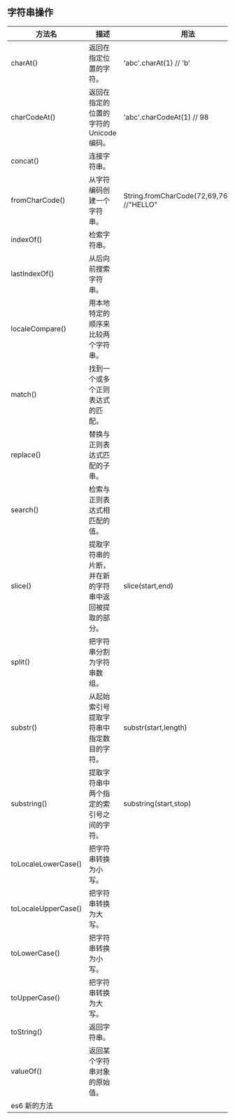 ## 字符串操作

方法名 | 描述 | 用法
-- | -- | --
charAt()	| 返回在指定位置的字符。| 'abc'.charAt(1) // 'b'
charCodeAt()|	返回在指定的位置的字符的 Unicode 编码。| 'abc'.charCodeAt(1) // 98
concat()|	连接字符串。|
fromCharCode()	|从字符编码创建一个字符串。| String.fromCharCode(72,69,76,76,79) //"HELLO"
indexOf()|	检索字符串。|
lastIndexOf()|	从后向前搜索字符串。|
localeCompare()|	用本地特定的顺序来比较两个字符串。|
match()	|找到一个或多个正则表达式的匹配。|
replace()|	替换与正则表达式匹配的子串。|
search()|	检索与正则表达式相匹配的值。|
slice()|	提取字符串的片断，并在新的字符串中返回被提取的部分。| slice(start,end)
split()|	把字符串分割为字符串数组。|
substr()|	从起始索引号提取字符串中指定数目的字符。| substr(start,length)
substring()	|提取字符串中两个指定的索引号之间的字符。|substring(start,stop)
toLocaleLowerCase()|	把字符串转换为小写。|
toLocaleUpperCase()|	把字符串转换为大写。|
toLowerCase()	|把字符串转换为小写。|
toUpperCase()|	把字符串转换为大写。|
toString()|	返回字符串。|
valueOf()	|返回某个字符串对象的原始值。|
es6 新的方法 | | 
